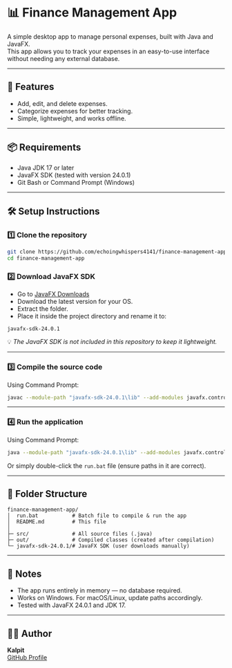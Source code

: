 # 📊 Finance Management App

A simple desktop app to manage personal expenses, built with Java and JavaFX.  
This app allows you to track your expenses in an easy-to-use interface without needing any external database.

---

## 🚀 Features
- Add, edit, and delete expenses.
- Categorize expenses for better tracking.
- Simple, lightweight, and works offline.

---

## 📦 Requirements
- Java JDK 17 or later  
- JavaFX SDK (tested with version 24.0.1)  
- Git Bash or Command Prompt (Windows)  

---

## 🛠 Setup Instructions

### 1️⃣ Clone the repository
```bash
git clone https://github.com/echoingwhispers4141/finance-management-app.git
cd finance-management-app
```

### 2️⃣ Download JavaFX SDK
- Go to [JavaFX Downloads](https://gluonhq.com/products/javafx/)  
- Download the latest version for your OS.  
- Extract the folder.  
- Place it inside the project directory and rename it to:
```
javafx-sdk-24.0.1
```
💡 *The JavaFX SDK is not included in this repository to keep it lightweight.*

---

### 3️⃣ Compile the source code  
Using Command Prompt:  
```bash
javac --module-path "javafx-sdk-24.0.1\lib" --add-modules javafx.controls,javafx.fxml -d out src\*.java
```

---

### 4️⃣ Run the application  
Using Command Prompt:  
```bash
java --module-path "javafx-sdk-24.0.1\lib" --add-modules javafx.controls,javafx.fxml -cp out ExpenseManagerAppFX
```
Or simply double-click the `run.bat` file (ensure paths in it are correct).

---

## 📂 Folder Structure
```
finance-management-app/
│  run.bat           # Batch file to compile & run the app
│  README.md         # This file
│
├─ src/              # All source files (.java)
├─ out/              # Compiled classes (created after compilation)
└─ javafx-sdk-24.0.1/# JavaFX SDK (user downloads manually)
```

---

## 📌 Notes
- The app runs entirely in memory — no database required.  
- Works on Windows. For macOS/Linux, update paths accordingly.  
- Tested with JavaFX 24.0.1 and JDK 17.

---

## 👨‍💻 Author
**Kalpit**  
[GitHub Profile](https://github.com/echoingwhispers4141)
